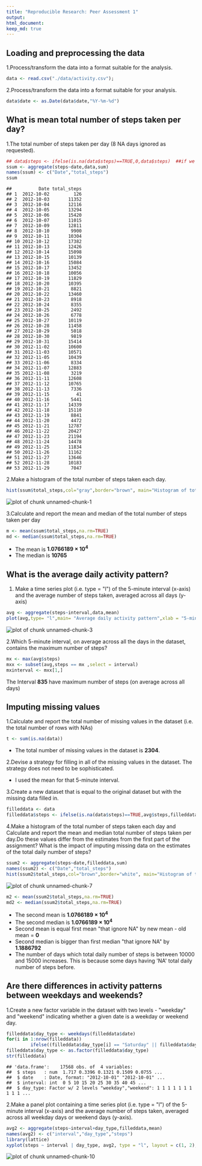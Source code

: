 ```yaml
---
title: "Reproducible Research: Peer Assessment 1"
output:
html_document:
keep_md: true 
---
```


## Loading and preprocessing the data

1.Process/transform the data into a format suitable for the analysis.

```r
data <- read.csv("./data/activity.csv");
```
2.Process/transform the data into a format suitable for your analysis.

```r
data$date <- as.Date(data$date,"%Y-%m-%d")
```

## What is mean total number of steps taken per day?
1.The total number of steps taken per day (8 NA days ignored as requested).

```r
## data$steps <- ifelse(is.na(data$steps)==TRUE,0,data$steps)  ##if we want not to ignore any NA days
ssum <- aggregate(steps~date,data,sum)
names(ssum) <- c("Date","total_steps")
ssum
```

```
##          Date total_steps
## 1  2012-10-02         126
## 2  2012-10-03       11352
## 3  2012-10-04       12116
## 4  2012-10-05       13294
## 5  2012-10-06       15420
## 6  2012-10-07       11015
## 7  2012-10-09       12811
## 8  2012-10-10        9900
## 9  2012-10-11       10304
## 10 2012-10-12       17382
## 11 2012-10-13       12426
## 12 2012-10-14       15098
## 13 2012-10-15       10139
## 14 2012-10-16       15084
## 15 2012-10-17       13452
## 16 2012-10-18       10056
## 17 2012-10-19       11829
## 18 2012-10-20       10395
## 19 2012-10-21        8821
## 20 2012-10-22       13460
## 21 2012-10-23        8918
## 22 2012-10-24        8355
## 23 2012-10-25        2492
## 24 2012-10-26        6778
## 25 2012-10-27       10119
## 26 2012-10-28       11458
## 27 2012-10-29        5018
## 28 2012-10-30        9819
## 29 2012-10-31       15414
## 30 2012-11-02       10600
## 31 2012-11-03       10571
## 32 2012-11-05       10439
## 33 2012-11-06        8334
## 34 2012-11-07       12883
## 35 2012-11-08        3219
## 36 2012-11-11       12608
## 37 2012-11-12       10765
## 38 2012-11-13        7336
## 39 2012-11-15          41
## 40 2012-11-16        5441
## 41 2012-11-17       14339
## 42 2012-11-18       15110
## 43 2012-11-19        8841
## 44 2012-11-20        4472
## 45 2012-11-21       12787
## 46 2012-11-22       20427
## 47 2012-11-23       21194
## 48 2012-11-24       14478
## 49 2012-11-25       11834
## 50 2012-11-26       11162
## 51 2012-11-27       13646
## 52 2012-11-28       10183
## 53 2012-11-29        7047
```

2.Make a histogram of the total number of steps taken each day.

```r
hist(ssum$total_steps,col="gray",border="brown", main="Histogram of total number of steps taken each day", xlab="Total number of steps in a day")
```

![plot of chunk unnamed-chunk-1](figure/unnamed-chunk-1-1.png) 

3.Calculate and report the mean and median of the total number of steps taken per day

```r
m <- mean(ssum$total_steps,na.rm=TRUE)
md <- median(ssum$total_steps,na.rm=TRUE)
```
- The mean is **1.0766189 &times; 10<sup>4</sup>** 
- The median is **10765** 

## What is the average daily activity pattern?
1. Make a time series plot (i.e. type = "l") of the 5-minute interval (x-axis) and the average number of steps taken, averaged across all days (y-axis)

```r
avg <- aggregate(steps~interval,data,mean)
plot(avg,type= "l",main= "Average daily activity pattern",xlab = "5-minute interval",ylab= "average number of steps across all days")
```

![plot of chunk unnamed-chunk-3](figure/unnamed-chunk-3-1.png) 

2.Which 5-minute interval, on average across all the days in the dataset, contains the maximum number of steps?

```r
mx <- max(avg$steps)
mxx <- subset(avg,steps == mx ,select = interval)
mxinterval <- mxx[1,]
```
The Interval **835** have maximum number of steps (on average across all days)

## Imputing missing values
1.Calculate and report the total number of missing values in the dataset (i.e. the total number of rows with NAs)

```r
t <- sum(is.na(data))
```
- The total number of missing values in the dataset is **2304**.

2.Devise a strategy for filling in all of the missing values in the dataset. The strategy does not need to be 
sophisticated.  

- I used the mean for that 5-minute interval.

3.Create a new dataset that is equal to the original dataset but with the missing data filled in.   

```r
filleddata <- data
filleddata$steps <- ifelse(is.na(data$steps)==TRUE,avg$steps,filleddata$steps) 
```

4.Make a histogram of the total number of steps taken each day and Calculate and report the mean and median total number of steps taken per day.Do these values differ from the estimates from the first part of the assignment? What is the impact of imputing missing data on the estimates of the total daily number of steps?

```r
ssum2 <- aggregate(steps~date,filleddata,sum)
names(ssum2) <- c("Date","total_steps")
hist(ssum2$total_steps,col="brown",border="white", main="Histogram of total number of steps taken each day (after filling NA)", xlab="Total number of steps in a day")
```

![plot of chunk unnamed-chunk-7](figure/unnamed-chunk-7-1.png) 


```r
m2 <- mean(ssum2$total_steps,na.rm=TRUE)
md2 <- median(ssum2$total_steps,na.rm=TRUE)
```
- The second mean is **1.0766189 &times; 10<sup>4</sup>** 
- The second median is **1.0766189 &times; 10<sup>4</sup>**  
- Second mean is equal first mean "that ignore NA" by  new mean - old mean = **0**
- Second median is bigger than first median "that ignore NA" by **1.1886792**
- The number of days which total daily number of steps is between 10000 and 15000 increases. This is because some days having 'NA' total daily number of steps before.

## Are there differences in activity patterns between weekdays and weekends?

1.Create a new factor variable in the dataset with two levels - "weekday" and "weekend" indicating whether a given date is a weekday or weekend day.

```r
filleddata$day_type <- weekdays(filleddata$date)
for(i in 1:nrow(filleddata)) 
         ifelse((filleddata$day_type[i] == "Saturday" || filleddata$day_type[i] == "Sunday")== TRUE,filleddata$day_type[i] <- "weekend" ,filleddata$day_type[i] <- "weekday")  
filleddata$day_type <- as.factor(filleddata$day_type)  
str(filleddata)
```

```
## 'data.frame':	17568 obs. of  4 variables:
##  $ steps   : num  1.717 0.3396 0.1321 0.1509 0.0755 ...
##  $ date    : Date, format: "2012-10-01" "2012-10-01" ...
##  $ interval: int  0 5 10 15 20 25 30 35 40 45 ...
##  $ day_type: Factor w/ 2 levels "weekday","weekend": 1 1 1 1 1 1 1 1 1 1 ...
```

2.Make a panel plot containing a time series plot (i.e. type = "l") of the 5-minute interval (x-axis) and the average number of steps taken, averaged across all weekday days or weekend days (y-axis).

```r
avg2 <- aggregate(steps~interval+day_type,filleddata,mean)
names(avg2) <- c("interval","day_type","steps")
library(lattice)
xyplot(steps ~ interval | day_type, avg2, type = "l", layout = c(1, 2),xlab = "Interval",ylab= "Number of steps")
```

![plot of chunk unnamed-chunk-10](figure/unnamed-chunk-10-1.png) 
